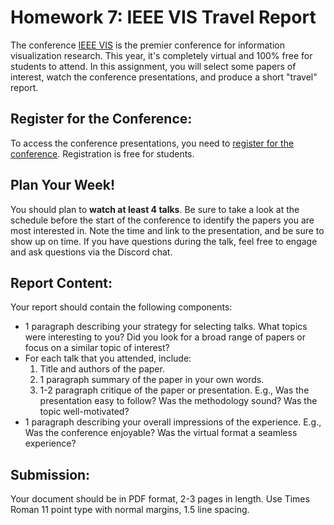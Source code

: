 # Homework 7: IEEE VIS Travel Report

The conference [IEEE VIS](http://ieeevis.org/year/2021/welcome) is the premier conference for information visualization research. This year, it's completely virtual and 100% free for students to attend. In this assignment, you will select some papers of interest, watch the conference presentations, and produce a short "travel" report.

## Register for the Conference: 
To access the conference presentations, you need to [register for the conference](http://ieeevis.org/year/2021/info/registration/conference-registration). Registration is free for students. 

## Plan Your Week!
You should plan to **watch at least 4 talks**. Be sure to take a look at the schedule before the start of the conference to identify the papers you are most interested in. Note the time and link to the presentation, and be sure to show up on time. If you have questions during the talk, feel free to engage and ask questions via the Discord chat. 

## Report Content: 
Your report should contain the following components:
- 1 paragraph describing your strategy for selecting talks. What topics were interesting to you? Did you look for a broad range of papers or focus on a similar topic of interest?
- For each talk that you attended, include: 
	1. Title and authors of the paper. 
	2. 1 paragraph summary of the paper in your own words.
	3. 1-2 paragraph critique of the paper or presentation. E.g., Was the presentation easy to follow? Was the methodology sound? Was the topic well-motivated?
- 1 paragraph describing your overall impressions of the experience. E.g., Was the conference enjoyable? Was the virtual format a seamless experience? 

## Submission:
Your document should be in PDF format, 2-3 pages in length. Use Times Roman 11 point type with normal margins, 1.5 line spacing. 
